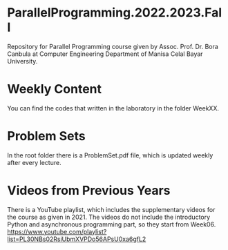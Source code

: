 # ParallelProgramming.2022.2023.Fall
Repository for Parallel Programming course given by Assoc. Prof. Dr. Bora Canbula at Computer Engineering Department of Manisa Celal Bayar University.

# Weekly Content
You can find the codes that written in the laboratory in the folder WeekXX.

# Problem Sets
In the root folder there is a ProblemSet.pdf file, which is updated weekly after every lecture.

# Videos from Previous Years
There is a YouTube playlist, which includes the supplementary videos for the course as given in 2021. 
The videos do not include the introductory Python and asynchronous programming part, so they start from Week06.
https://www.youtube.com/playlist?list=PL30NBs02RsiUbmXVPDo56APsU0xa6gfL2
